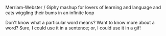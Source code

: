 Merriam-Webster / Giphy mashup for lovers of learning and language and cats wiggling their bums in an infinite loop

Don't know what a particular word means? Want to know more about a word? Sure, I could use it in a sentence; or, I could use it in a gif!


